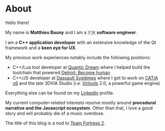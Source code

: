 # About

Hello there!

My name is **Matthieu Bauny** and I am a :fr: **software engineer**.

I am a **C++ application developer** with an extensive knowledge of the Qt framework and a **keen eye for UX**.

My previous work experiences notably include the following positions:

-   C++/Lua tool developer at [Quantic Dream](http://www.quanticdream.com/) where I helped build the toolchain that powered [Detroit: Become human](https://www.metacritic.com/game/playstation-4/detroit-become-human)
-   C++/JS developer at [Dassault Syst&egrave;mes](http://www.3ds.com/) where I got to work on [CATIA v6](https://www.3ds.com/products-services/catia) and the late 3DVIA Studio (i.e. [Virtools](https://www.mobygames.com/game-group/3d-engine-virtools) 2.0, a powerful game engine)

Everything else can be found on my [LinkedIn](http://www.linkedin.com/in/mbauny) profile.

My current computer-related interests resolve mostly around **procedural narrative and the Javascript ecosystem**. Other than that, I love a good story and will probably die of a music overdose.

The title of this blog is a nod to [Team Fortress 2](https://www.youtube.com/watch?v=SNgNBsCI4EA).
